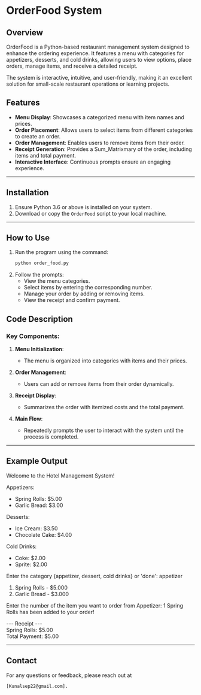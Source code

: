 # OrderFood System

## Overview

OrderFood is a Python-based restaurant management system designed to enhance the ordering experience. It features a menu with categories for appetizers, desserts, and cold drinks, allowing users to view options, place orders, manage items, and receive a detailed receipt.

The system is interactive, intuitive, and user-friendly, making it an excellent solution for small-scale restaurant operations or learning projects.

## Features

- **Menu Display**: Showcases a categorized menu with item names and prices.
- **Order Placement**: Allows users to select items from different categories to create an order.
- **Order Management**: Enables users to remove items from their order.
- **Receipt Generation**: Provides a Sum_Matrixmary of the order, including items and total payment.
- **Interactive Interface**: Continuous prompts ensure an engaging experience.

---

## Installation

1. Ensure Python 3.6 or above is installed on your system.
2. Download or copy the `OrderFood` script to your local machine.

---

## How to Use

1. Run the program using the command:
   ```bash
   python order_food.py
   ```
2. Follow the prompts:
   - View the menu categories.
   - Select items by entering the corresponding number.
   - Manage your order by adding or removing items.
   - View the receipt and confirm payment.

## Code Description

### Key Components:
1. **Menu Initialization**:
   - The menu is organized into categories with items and their prices.

2. **Order Management**:
   - Users can add or remove items from their order dynamically.

3. **Receipt Display**:
   - Summarizes the order with itemized costs and the total payment.

4. **Main Flow**:
   - Repeatedly prompts the user to interact with the system until the process is completed.

---

## Example Output
Welcome to the Hotel Management System!

Appetizers:
 - Spring Rolls: $5.00
 - Garlic Bread: $3.00

Desserts:
 - Ice Cream: $3.50
 - Chocolate Cake: $4.00

Cold Drinks:
 - Coke: $2.00
 - Sprite: $2.00

Enter the category {appetizer, dessert, cold drinks} or 'done': appetizer

1. Spring Rolls - $5.000
2. Garlic Bread - $3.000

Enter the number of the item you want to order from Appetizer: 1
Spring Rolls has been added to your order!

--- Receipt ---<br>
Spring Rolls: $5.00 </br>
Total Payment: $5.00

---
## Contact
For any questions or feedback, please reach out at 
```batch
[Kunalsep22@gmail.com].
```
